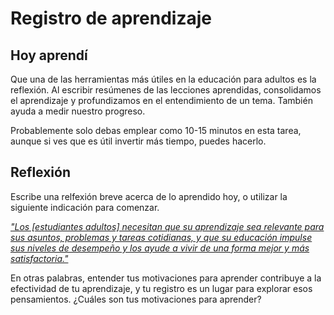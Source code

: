 ﻿# Registro de aprendizaje

## Hoy aprendí

Que una de las herramientas más útiles en la educación para adultos es la reflexión. Al escribir resúmenes de las lecciones aprendidas, consolidamos el aprendizaje y profundizamos en el entendimiento de un tema. También ayuda a medir nuestro progreso.

Probablemente solo debas emplear como 10-15 minutos en esta tarea, aunque si ves que es útil invertir más tiempo, puedes hacerlo.

## Reflexión

Escribe una relfexión breve acerca de lo aprendido hoy, o utilizar la siguiente indicación para comenzar.

[*"Los [estudiantes adultos] necesitan que su aprendizaje sea relevante para sus asuntos, problemas y tareas cotidianas, y que su educación impulse sus niveles de desempeño y los ayude a vivir de una forma mejor y más satisfactoria."*](https://elearningindustry.com/pedagogy-vs-andragogy-in-elearning-can-you-tell-the-difference)

En otras palabras, entender tus motivaciones para aprender contribuye a la efectividad de tu aprendizaje, y tu registro es un lugar para explorar esos pensamientos. ¿Cuáles son tus motivaciones para aprender?
